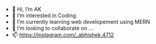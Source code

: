 - 👋 Hi, I’m AK
- 👀 I’m interested in Coding.
- 🌱 I’m currently learning web developement using MERN
- 💞️ I’m looking to collaborate on ...
- 📫 https://instagram.com/_abhishek.4712


<!---
abhishek4712ak/abhishek4712ak is a ✨ special ✨ repository because its `README.md` (this file) appears on your GitHub profile.
You can click the Preview link to take a look at your changes.
--->
